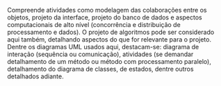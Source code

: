 Compreende atividades como modelagem das colaborações entre os objetos, projeto da interface, projeto do banco de dados e aspectos computacionais de alto nível (concorrência e distribuição de processamento e dados). O projeto de algoritmos pode ser considerado aqui também, detalhando aspectos do que for relevante para o projeto. Dentre os diagramas UML usados aqui, destacam-se: diagrama de interação (sequência ou comunicação), atividades (se demandar detalhamento de um método ou método com processamento paralelo), detalhamento do diagrama de classes, de estados, dentre outros detalhados adiante.